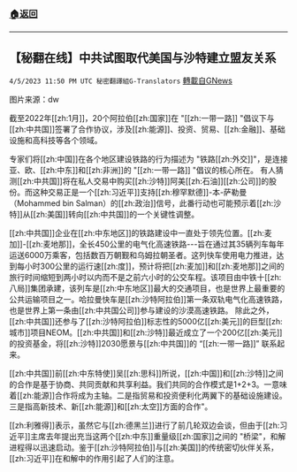 ###  [:house:返回](README.md)
---


## 【秘翻在线】中共试图取代美国与沙特建立盟友关系
`4/5/2023 11:50 PM UTC 秘密翻譯組G-Translators` [轉載自GNews](https://gnews.org/articles/1074311)

 图片来源：dw        

截至2022年[[zh:1月]]，20个阿拉伯[[zh:国家]]在 "[[zh:一带一路]] "倡议下与[[zh:中共国]]签署了合作协议，涉及[[zh:能源]]、投资、贸易、[[zh:金融]]、基础设施和高科技等各个领域。

专家们将[[zh:中国]]在各个地区建设铁路的行为描述为 "铁路[[zh:外交]]"，是连接亚、欧、[[zh:中东]]和[[zh:非洲]]的 "[[zh:一带一路]] "倡议的核心所在。 有人猜测[[zh:中共国]]将在私人交易中购买[[zh:沙特]]阿美[[zh:石油]][[zh:公司]]的股份。而这种交易正是一个[[zh:习近平]]支持[[zh:穆罕默德]]-本-萨勒曼（Mohammed bin Salman）的[[zh:政治]]信号，此番行动也可能预示着[[zh:沙特]]从[[zh:美国]]转向[[zh:中共国]]的一个关键性调整。

[[zh:中共国]]企业在[[zh:中东地区]]的铁路建设中一直处于领先位置。[[zh:麦加]]-[[zh:麦地那]]，全长450公里的电气化高速铁路---旨在通过其35辆列车每年运送6000万乘客，包括数百万朝觐和乌姆拉朝圣者。这列快车使用电力推进，达到每小时300公里的运行速[[zh:度]]，预计将把[[zh:麦加]]和[[zh:麦地那]]之间的旅行时间缩短到两小时以内而不是之前六小时的公交车程。该项目由中铁十[[zh:八局]]集团承建，该列车是[[zh:中东地区]]最大的交通项目，也是世界上最重要的公共运输项目之一。哈拉曼快车是[[zh:沙特阿拉伯]]第一条双轨电气化高速铁路，也是世界上第一条由[[zh:中共国公司]]参与建设的沙漠高速铁路。 除此之外，[[zh:中共国]]还参与了[[zh:沙特阿拉伯]]标志性的5000亿[[zh:美元]]的巨型[[zh:城市]]项目NEOM。[[zh:中共国]]和[[zh:沙特]]最近成立了一个200亿[[zh:美元]]的投资基金，将[[zh:沙特]]2030愿景与[[zh:中共国]]的 “[[zh:一带一路]]” 联系起来。

[[zh:中共国]]前[[zh:中东特使]]吴[[zh:思科]]所说，[[zh:中国]]和[[zh:沙特]]之间的合作是基于协商、共同贡献和共享利益。我们共同的合作模式是1+2+3。一意味着[[zh:能源]]合作将成为主轴。二是指贸易和投资便利化两翼下的基础设施建设。三是指高新技术、新[[zh:能源]]和[[zh:太空]]方面的合作"。

[[zh:利雅得]]表示，虽然它与[[zh:德黑兰]]进行了前几轮双边会谈，但由于[[zh:习近平]]主席去年提出充当这两个[[zh:中东]]重量级[[zh:国家]]之间的 "桥梁"，和解进程得以迅速启动。鉴于[[zh:沙特阿拉伯]]与[[zh:美国]]的传统密切伙伴关系，[[zh:习近平]]在和解中的作用引起了人们的注意。
